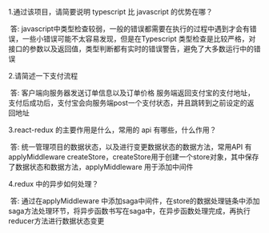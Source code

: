 1.通过该项目，请简要说明 typescript 比 javascript 的优势在哪？

​	答:  javascript中类型检查较弱，一般的错误都需要在执行的过程中遇到才会有错误，一些小错误可能不太容易发现，但是在Typescript 类型检查是比较严格，对接口的参数以及返回值，类型判断都有实时的错误警告，避免了大多数运行中的错误

2.请简述一下支付流程

​	答: 客户端向服务器发送订单信息以及订单价格   服务端返回支付宝的支付地址，支付后成功后，支付宝会向服务端post一个支付状态，并且跳转到之前设定的返回地址

3.react-redux 的主要作用是什么，常用的 api 有哪些，什么作用？

​	答:  统一管理项目的数据状态，以及进行变更数据状态的数据方法，常用API 有applyMiddleware  createStore，createStore用于创建一个store对象，其中保存了数据状态和数据方法，applyMiddleware  用于添加中间件

4.redux 中的异步如何处理？

​	答: 通过在applyMiddleware  中添加saga中间件，在store的数据处理链条中添加saga方法处理环节，将异步函数书写在saga中，在异步函数处理完成，再执行reducer方法进行数据状态变更